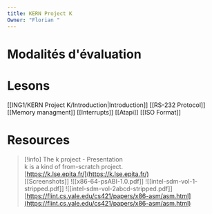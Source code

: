 ```yaml
---
title: KERN Project K
Owner: "Florian "
---
```

# **Modalités d'évaluation**
  
# Lesons
[[ING1/KERN Project K/Introduction|Introduction]]
[[RS-232 Protocol]]
[[Memory managment]]
[[Interrupts]]
[[Atapi]]
[[ISO Format]]
# Resources

> [!info] The k project - Presentation  
> k is a kind of from-scratch project.  
> [https://k.lse.epita.fr/](https://k.lse.epita.fr/)  
[[Screenshots]]
![[x86-64-psABI-1.0.pdf]]
![[intel-sdm-vol-1-stripped.pdf]]
![[intel-sdm-vol-2abcd-stripped.pdf]]
[https://flint.cs.yale.edu/cs421/papers/x86-asm/asm.html](https://flint.cs.yale.edu/cs421/papers/x86-asm/asm.html)